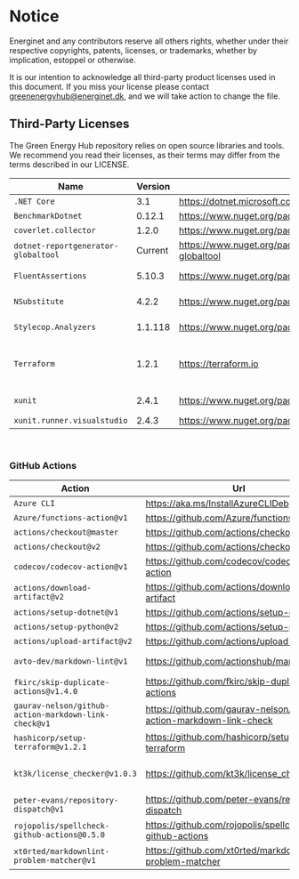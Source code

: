 # Notice

Energinet and any contributors reserve all others rights, whether under their respective copyrights, patents, licenses, or trademarks, whether by implication, estoppel or otherwise.

It is our intention to acknowledge all third-party product licenses used in this document. If you miss your license please contact greenenergyhub@energinet.dk, and we will take action to change the file.

## Third-Party Licenses

The Green Energy Hub repository relies on open source libraries and tools. We recommend you read their licenses, as their terms may differ from the terms described in our LICENSE.

| Name                                | Version | Url                                                                | License                    |
| ----------------------------------- | ------- | ------------------------------------------------------------------ | -------------------------- |
| `.NET Core`                         | 3.1     | <https://dotnet.microsoft.com/download/dotnet/3.1>                 | MIT                        |
| `BenchmarkDotnet`                   | 0.12.1  | <https://www.nuget.org/packages/BenchmarkDotNet/>                  | MIT                        |
| `coverlet.collector`                | 1.2.0   | <https://www.nuget.org/packages/coverlet.collector/1.2.0>          | MIT                        |
| `dotnet-reportgenerator-globaltool` | Current | <https://www.nuget.org/packages/dotnet-reportgenerator-globaltool> | Apache-2.0                 |
| `FluentAssertions`                  | 5.10.3  | <https://www.nuget.org/packages/FluentAssertions/5.10.3>           | Apache-2.0                 |
| `NSubstitute`                       | 4.2.2   | <https://www.nuget.org/packages/NSubstitute/4.2.2>                 | BSD-3-Clause               |
| `Stylecop.Analyzers`                | 1.1.118 | <https://www.nuget.org/packages/StyleCop.Analyzers/1.1.118>        | Apache 2.0                 |
| `Terraform`                         | 1.2.1   | <https://terraform.io>                                             | Mozilla Public License 2.0 |
| `xunit`                             | 2.4.1   | <https://www.nuget.org/packages/xunit/2.4.1>                       | Apache-2.0                 |
| `xunit.runner.visualstudio`         | 2.4.3   | <https://www.nuget.org/packages/xunit.runner.visualstudio/2.4.3>   | MIT                        |

<br/>

### GitHub Actions

| Action                                               | Url                                                                  | License                |
| ---------------------------------------------------- | -------------------------------------------------------------------- | ---------------------- |
| `Azure CLI`                                          | <https://aka.ms/InstallAzureCLIDeb>                                  | MIT                    |
| `Azure/functions-action@v1`                          | <https://github.com/Azure/functions-action>                          | MIT                    |
| `actions/checkout@master`                            | <https://github.com/actions/checkout>                                | MIT                    |
| `actions/checkout@v2`                                | <https://github.com/actions/checkout>                                | MIT                    |
| `codecov/codecov-action@v1`                          | <https://github.com/codecov/codecov-action>                          | MIT                    |
| `actions/download-artifact@v2`                       | <https://github.com/actions/download-artifact>                       | MIT                    |
| `actions/setup-dotnet@v1`                            | <https://github.com/actions/setup-dotnet>                            | MIT                    |
| `actions/setup-python@v2`                            | <https://github.com/actions/setup-python>                            | MIT                    |
| `actions/upload-artifact@v2`                         | <https://github.com/actions/upload-artifact>                         | MIT                    |
| `avto-dev/markdown-lint@v1`                          | <https://github.com/actionshub/markdownlint>                         | Apache-2.0             |
| `fkirc/skip-duplicate-actions@v1.4.0`                | <https://github.com/fkirc/skip-duplicate-actions>                    | MIT                    |
| `gaurav-nelson/github-action-markdown-link-check@v1` | <https://github.com/gaurav-nelson/github-action-markdown-link-check> | MIT                    |
| `hashicorp/setup-terraform@v1.2.1`                   | <https://github.com/hashicorp/setup-terraform>                       | MPL-2.0                |
| `kt3k/license_checker@v1.0.3`                        | <https://github.com/kt3k/license_checker>                            | Blue Oak Model License |
| `peter-evans/repository-dispatch@v1`                 | <https://github.com/peter-evans/repository-dispatch>                 | MIT                    |
| `rojopolis/spellcheck-github-actions@0.5.0`          | <https://github.com/rojopolis/spellcheck-github-actions>             | MIT                    |
| `xt0rted/markdownlint-problem-matcher@v1`            | <https://github.com/xt0rted/markdownlint-problem-matcher>            | MIT                    |
